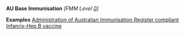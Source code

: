 **AU Base Immunisation** *[FMM Level [0](guidance.html)]*

**Examples**
[Administration of Australian Immunisation Register compliant Infanrix-Hep B vaccine](Immunization-immunization-givenAIRCompliant-example1.html)